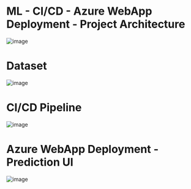 # ML - CI/CD - Azure WebApp Deployment - Project Architecture

![image](https://github.com/user-attachments/assets/81cd27d8-6001-4d4a-a7d4-09210d5bf777)

# Dataset

![image](https://github.com/user-attachments/assets/27161b83-0c51-4323-bfae-cec659f1004e)

# CI/CD Pipeline

![image](https://github.com/user-attachments/assets/d6532373-7aa2-4921-be1e-4701026c4ddf)

# Azure WebApp Deployment - Prediction UI

![image](https://github.com/user-attachments/assets/9ca6efc8-f17d-4510-99cf-d92546c38bdd)


